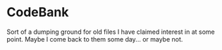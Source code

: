 # CodeBank
Sort of a dumping ground for old files I have claimed interest in at some point.
Maybe I come back to them some day... or maybe not.
